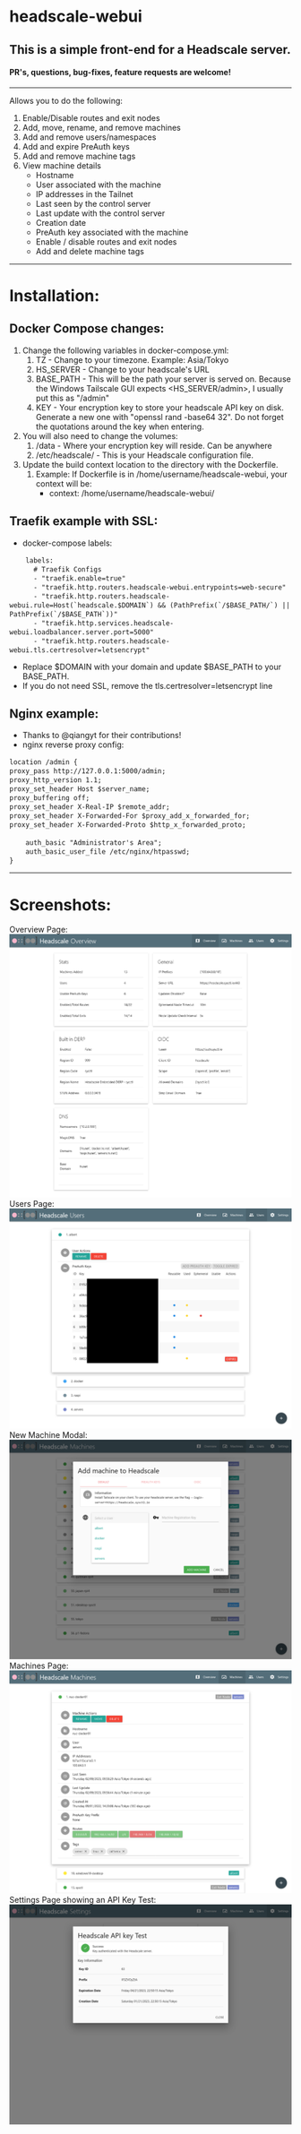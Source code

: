 # headscale-webui
## This is a simple front-end for a Headscale server.  
#### PR's, questions, bug-fixes, feature requests are welcome!
---
Allows you to do the following:
1.  Enable/Disable routes and exit nodes
2.  Add, move, rename, and remove machines
3.  Add and remove users/namespaces
4.  Add and expire PreAuth keys
5.  Add and remove machine tags
6.  View machine details
    * Hostname
    * User associated with the machine
    * IP addresses in the Tailnet
    * Last seen by the control server
    * Last update with the control server
    * Creation date
    * PreAuth key associated with the machine
    * Enable / disable routes and exit nodes
    * Add and delete machine tags

---

# Installation:
## Docker Compose changes:
1.  Change the following variables in docker-compose.yml:
    1.  TZ - Change to your timezone.  Example: Asia/Tokyo
    2.  HS_SERVER - Change to your headscale's URL
    3.  BASE_PATH - This will be the path your server is served on.  Because the Windows Tailscale GUI expects <HS_SERVER/admin>, I usually put this as "/admin"
    4.  KEY - Your encryption key to store your headscale API key on disk.  Generate a new one with "openssl rand -base64 32".  Do not forget the quotations around the key when entering.
2. You will also need to change the volumes:
    1.  /data - Where your encryption key will reside.  Can be anywhere
    2.  /etc/headscale/ - This is your Headscale configuration file.
3.  Update the build context location to the directory with the Dockerfile.
    1.  Example:  If Dockerfile is in /home/username/headscale-webui, your context will be:
        * context: /home/username/headscale-webui/

## Traefik example with SSL:
* docker-compose labels:
```
    labels:
      # Traefik Configs
      - "traefik.enable=true"
      - "traefik.http.routers.headscale-webui.entrypoints=web-secure"
      - "traefik.http.routers.headscale-webui.rule=Host(`headscale.$DOMAIN`) && (PathPrefix(`/$BASE_PATH/`) || PathPrefix(`/$BASE_PATH`))"
      - "traefik.http.services.headscale-webui.loadbalancer.server.port=5000"
      - "traefik.http.routers.headscale-webui.tls.certresolver=letsencrypt"
```
* Replace $DOMAIN with your domain and update $BASE_PATH to your BASE_PATH.
* If you do not need SSL, remove the tls.certresolver=letsencrypt line


## Nginx example:
* Thanks to @qiangyt for their contributions!
* nginx reverse proxy config:
```
location /admin {
proxy_pass http://127.0.0.1:5000/admin;
proxy_http_version 1.1;
proxy_set_header Host $server_name;
proxy_buffering off;
proxy_set_header X-Real-IP $remote_addr;
proxy_set_header X-Forwarded-For $proxy_add_x_forwarded_for;
proxy_set_header X-Forwarded-Proto $http_x_forwarded_proto;

    auth_basic "Administrator's Area";
    auth_basic_user_file /etc/nginx/htpasswd;
}
```

---
# Screenshots:
Overview Page:
![Overview](screenshots/overview.png)
Users Page:
![Users](screenshots/users.png)
New Machine Modal:
![Add a new machine](screenshots/add-machine.png)
Machines Page:
![Machine Details](screenshots/machines.png)
Settings Page showing an API Key Test:
![API Key Test](screenshots/settings.png)
